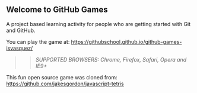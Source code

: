 ## Welcome to GitHub Games

A project based learning activity for people who are getting started with Git and GitHub.

You can play the game at: https://githubschool.github.io/github-games-isvasquez/

>> _*SUPPORTED BROWSERS*: Chrome, Firefox, Safari, Opera and IE9+_

This fun open source game was cloned from: https://github.com/jakesgordon/javascript-tetris
